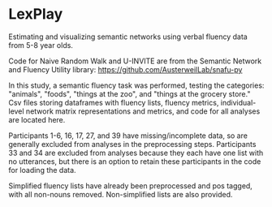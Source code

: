# LexPlay
Estimating and visualizing semantic networks using verbal fluency data from 5-8 year olds.

Code for Naive Random Walk and U-INVITE are from the Semantic Network and Fluency Utility library: https://github.com/AusterweilLab/snafu-py

In this study, a semantic fluency task was performed, testing the categories: "animals", "foods", "things at the zoo", and "things at the grocery store." Csv files storing dataframes with fluency lists, fluency metrics, individual-level network matrix representations and metrics, and code for all analyses are located here.

Participants 1-6, 16, 17, 27, and 39 have missing/incomplete data, so are generally excluded from analyses in the preprocessing steps. Participants 33 and 34 are excluded from analyses because they each have one list with no utterances, but there is an option to retain these participants in the code for loading the data. 

Simplified fluency lists have already been preprocessed and pos tagged, with all non-nouns removed. Non-simplified lists are also provided.

